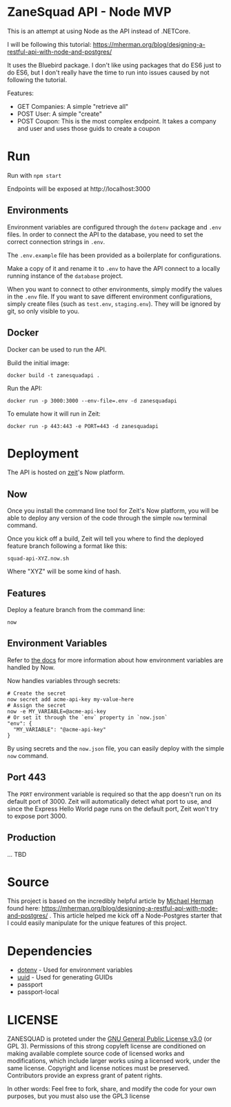# ZaneSquad API - Node MVP

This is an attempt at using Node as the API instead of .NETCore.

I will be following this tutorial: https://mherman.org/blog/designing-a-restful-api-with-node-and-postgres/

It uses the Bluebird package. I don't like using packages that do ES6 just to do ES6, but I don't really have the time to run into issues caused by not following the tutorial.

Features:

* GET Companies: A simple "retrieve all"
* POST User: A simple "create"
* POST Coupon: This is the most complex endpoint. It takes a company and user and uses those guids to create a coupon

# Run

Run with `npm start`

Endpoints will be exposed at http://localhost:3000 

## Environments

Environment variables are configured through the `dotenv` package and `.env` files. In order to connect the API to the database, you need to set the correct connection strings in `.env`.

The `.env.example` file has been provided as a boilerplate for configurations.

Make a copy of it and rename it to `.env` to have the API connect to a locally running instance of the `database` project.

When you want to connect to other environments, simply modify the values in the `.env` file. If you want to save different environment configurations, simply create files (such as `test.env`, `staging.env`). They will be ignored by git, so only visible to you.

## Docker

Docker can be used to run the API.

Build the initial image:

```
docker build -t zanesquadapi .
```

Run the API:

```
docker run -p 3000:3000 --env-file=.env -d zanesquadapi
```

To emulate how it will run in Zeit:

```
docker run -p 443:443 -e PORT=443 -d zanesquadapi
```

# Deployment

The API is hosted on [zeit](https://zeit.co)'s Now platform.

## Now

Once you install the command line tool for Zeit's Now platform, you will be able to deploy any version of the code through the simple `now` terminal command.

Once you kick off a build, Zeit will tell you where to find the deployed feature branch following a format like this:

```
squad-api-XYZ.now.sh
```

Where "XYZ" will be some kind of hash.

## Features

Deploy a feature branch from the command line:

```
now
```

## Environment Variables

Refer to [the docs](https://zeit.co/docs/features/env-and-secrets) for more information about how environment variables are handled by Now.

Now handles variables through secrets:

```
# Create the secret
now secret add acme-api-key my-value-here
# Assign the secret
now -e MY_VARIABLE=@acme-api-key
# Or set it through the `env` property in `now.json`
"env": {
  "MY_VARIABLE": "@acme-api-key"
}
```

By using secrets and the `now.json` file, you can easily deploy with the simple `now` command.

## Port 443

The `PORT` environment variable is required so that the app doesn't run on its default port of 3000. Zeit will automatically detect what port to use, and since the Express Hello World page runs on the default port, Zeit won't try to expose port 3000.


## Production

... TBD

# Source

This project is based on the incredibly helpful article by [Michael Herman](https://mherman.org/) found here: https://mherman.org/blog/designing-a-restful-api-with-node-and-postgres/ . This article helped me kick off a Node-Postgres starter that I could easily manipulate for the unique features of this project.

# Dependencies

- [dotenv](https://www.npmjs.com/package/dotenv) - Used for environment variables
- [uuid](https://www.npmjs.com/package/uuid) - Used for generating GUIDs
- passport
- passport-local

# LICENSE

ZANESQUAD is proteted under the [GNU General Public License v3.0](https://www.gnu.org/licenses/gpl-3.0.en.html) (or GPL 3). Permissions of this strong copyleft license are conditioned on making available complete source code of licensed works and modifications, which include larger works using a licensed work, under the same license. Copyright and license notices must be preserved. Contributors provide an express grant of patent rights.

In other words: Feel free to fork, share, and modify the code for your own purposes, but you must also use the GPL3 license

